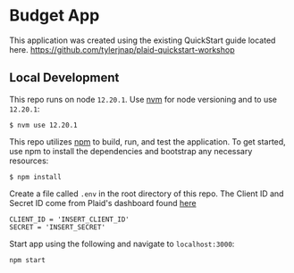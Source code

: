# Budget App

This application was created using the existing QuickStart guide located here.
https://github.com/tylerjnap/plaid-quickstart-workshop

## Local Development

This repo runs on node `12.20.1`. Use [nvm](https://github.com/creationix/nvm) for node versioning and to use `12.20.1`:

```
$ nvm use 12.20.1
```

This repo utilizes [npm](https://www.npmjs.com/) to build, run, and test the application. To get started, use npm to install the dependencies and bootstrap any necessary resources:

```
$ npm install
```

Create a file called `.env` in the root directory of this repo. The Client ID and Secret ID come from Plaid's dashboard found [here](https://dashboard.plaid.com/team/keys)

```
CLIENT_ID = 'INSERT_CLIENT_ID'
SECRET = 'INSERT_SECRET'
```

Start app using the following and navigate to `localhost:3000`:

```
npm start
```